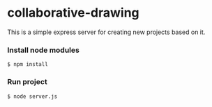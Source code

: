 # collaborative-drawing

This is a simple express server for creating new projects based on it.

### Install node modules
    $ npm install

### Run project
    $ node server.js
